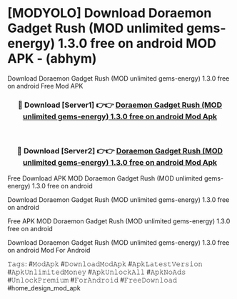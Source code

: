 # [MODYOLO] Download Doraemon Gadget Rush (MOD unlimited gems-energy) 1.3.0 free on android MOD APK - (abhym)
Download Doraemon Gadget Rush (MOD unlimited gems-energy) 1.3.0 free on android Free Mod APK

<div align="center">
<h3>🔴 Download [Server1] 👉👉 <a href="https://apk-comot.site?title=Doraemon_Gadget_Rush_(MOD_unlimited_gems-energy)_1.3.0_free_on_android">Doraemon Gadget Rush (MOD unlimited gems-energy) 1.3.0 free on android Mod Apk</a></h3><br>

<h3>🔴 Download [Server2] 👉👉 <a href="https://apk-comot.site?title=Doraemon_Gadget_Rush_(MOD_unlimited_gems-energy)_1.3.0_free_on_android">Doraemon Gadget Rush (MOD unlimited gems-energy) 1.3.0 free on android Mod Apk</a></h3>
</div>


Free Download APK MOD Doraemon Gadget Rush (MOD unlimited gems-energy) 1.3.0 free on android

Download Doraemon Gadget Rush (MOD unlimited gems-energy) 1.3.0 free on android 

Free APK MOD Doraemon Gadget Rush (MOD unlimited gems-energy) 1.3.0 free on android 

Download Doraemon Gadget Rush (MOD unlimited gems-energy) 1.3.0 free on android Mod For Android

𝚃𝚊𝚐𝚜: #𝙼𝚘𝚍𝙰𝚙𝚔 #𝙳𝚘𝚠𝚗𝚕𝚘𝚊𝚍𝙼𝚘𝚍𝙰𝚙𝚔 #𝙰𝚙𝚔𝙻𝚊𝚝𝚎𝚜𝚝𝚅𝚎𝚛𝚜𝚒𝚘𝚗 #𝙰𝚙𝚔𝚄𝚗𝚕𝚒𝚖𝚒𝚝𝚎𝚍𝙼𝚘𝚗𝚎𝚢 #𝙰𝚙𝚔𝚄𝚗𝚕𝚘𝚌𝚔𝙰𝚕𝚕 #𝙰𝚙𝚔𝙽𝚘𝙰𝚍𝚜 #𝚄𝚗𝚕𝚘𝚌𝚔𝙿𝚛𝚎𝚖𝚒𝚞𝚖 #𝙵𝚘𝚛𝙰𝚗𝚍𝚛𝚘𝚒𝚍 #𝙵𝚛𝚎𝚎𝙳𝚘𝚠𝚗𝚕𝚘𝚊𝚍 #home_design_mod_apk